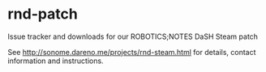 # rnd-patch
Issue tracker and downloads for our ROBOTICS;NOTES DaSH Steam patch

See http://sonome.dareno.me/projects/rnd-steam.html for details, contact information and instructions.
